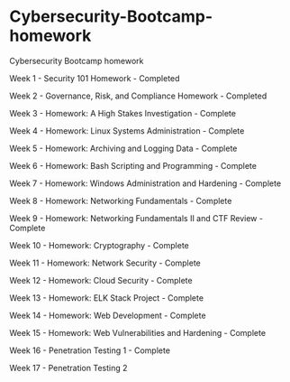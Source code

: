 # Cybersecurity-Bootcamp-homework
Cybersecurity Bootcamp homework

Week 1 - Security 101 Homework - Completed

Week 2 - Governance, Risk, and Compliance Homework - Completed

Week 3 - Homework: A High Stakes Investigation - Complete

Week 4 - Homework: Linux Systems Administration - Complete

Week 5 - Homework: Archiving and Logging Data - Complete

Week 6 - Homework: Bash Scripting and Programming - Complete

Week 7 - Homework: Windows Administration and Hardening - Complete

Week 8 - Homework: Networking Fundamentals - Complete

Week 9 - Homework: Networking Fundamentals II and CTF Review - Complete

Week 10 - Homework: Cryptography - Complete

Week 11 - Homework: Network Security - Complete

Week 12 - Homework: Cloud Security - Complete

Week 13 - Homework: ELK Stack Project - Complete

Week 14 - Homework: Web Development - Complete

Week 15 - Homework: Web Vulnerabilities and Hardening - Complete

Week 16 - Penetration Testing 1 - Complete

Week 17 - Penetration Testing 2

